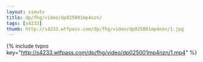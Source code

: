 ```yaml
--- 
layout: sieutv
title: dp/fhg/video/dp025001mp4nzn/
tags: [s4233]
thumb: http://s4233.wtfpass.com/dp/fhg/video/dp025001mp4nzn/1.jpg
---
```

{% include tvpro key="http://s4233.wtfpass.com/dp/fhg/video/dp025001mp4nzn/1.mp4" %} 
